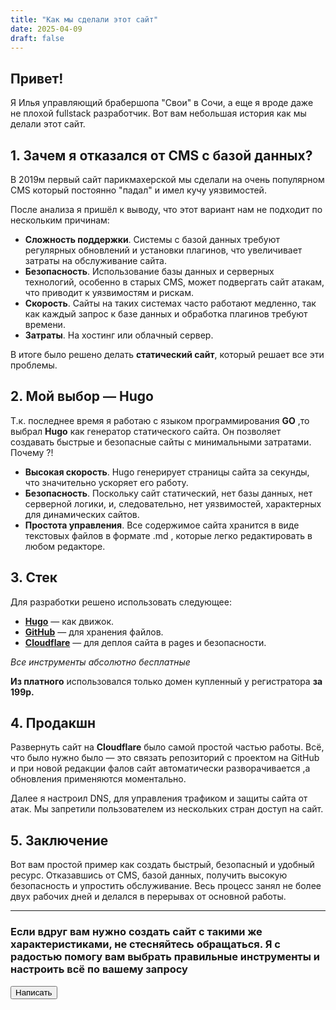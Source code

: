 ```yaml
---
title: "Как мы сделали этот сайт"
date: 2025-04-09
draft: false
---
```

## Привет!

Я Илья управляющий брабершопа "Свои" в Сочи, а еще я вроде даже не плохой fullstack разработчик. Вот вам небольшая история как мы делали этот сайт.



## 1. Зачем я отказался от CMS с базой данных?

В 2019м первый сайт парикмахерской мы сделали на очень популярном CMS который постоянно "падал" и имел кучу уязвимостей.

После анализа я пришёл к выводу, что этот вариант нам не подходит по нескольким причинам:

- **Сложность поддержки**. Системы с базой данных требуют регулярных обновлений и установки плагинов, что увеличивает затраты на обслуживание сайта.
- **Безопасность**. Использование базы данных и серверных технологий, особенно в старых CMS, может подвергать сайт атакам, что приводит к уязвимостям и рискам.
- **Скорость**. Сайты на таких системах часто работают медленно, так как каждый запрос к базе данных и обработка плагинов требуют времени.
- **Затраты**. На хостинг или облачный сервер.

В итоге было решено делать **статический сайт**, который решает все эти проблемы.

## 2. Мой выбор — Hugo

Т.к. последнее время я работаю с языком программирования **GO** ,то выбрал **Hugo** как генератор статического сайта. Он позволяет создавать быстрые и безопасные сайты с минимальными затратами. Почему ?!

- **Высокая скорость**. Hugo генерирует страницы сайта за секунды, что значительно ускоряет его работу.
- **Безопасность**. Поскольку сайт статический, нет базы данных, нет серверной логики, и, следовательно, нет уязвимостей, характерных для динамических сайтов.
- **Простота управления**. Все содержимое сайта хранится в виде текстовых файлов в формате .md , которые легко редактировать в любом редакторе. 

## 3. Стек 

Для разработки решено использовать следующее:

- **[Hugo](https://gohugo.io/)** — как движок.
- **[GitHub](https://github.com/)** — для хранения файлов.
- **[Cloudflare](https://www.cloudflare.com/)** — для деплоя сайта в pages и безопасности.

 *Все инструменты абсолютно бесплатные* 
 
**Из платного** использовался только домен купленный у регистратора **за 199р.**

## 4. Продакшн

Развернуть сайт на **Cloudflare** было самой простой частью работы. Всё, что было нужно было — это связать репозиторий с проектом на GitHub и при новой редакции фалов сайт автоматически разворачивается ,а  обновления применяются моментально.

Далее я настроил DNS, для управления трафиком и защиты сайта от атак. Мы запретили пользователем из нескольких стран доступ на сайт. 

## 5. Заключение

Вот вам простой пример как создать быстрый, безопасный и удобный ресурс. Отказавшись от CMS, базой данных, получить высокую безопасность и упростить обслуживание. Весь процесс занял не более двух рабочих дней и делался в перерывах от основной работы.

---



<div class="max-w-screen-md px-4 mx-auto">
      <h3 class="mb-8 font-light text-center text-gray-500 lg:mb-16 dark:text-gray-400 sm:text-xl">Если вдруг вам нужно создать сайт с такими же характеристиками, не стесняйтесь обращаться. Я с радостью помогу вам выбрать правильные инструменты и настроить всё по вашему запросу</h3> 
      <div class="text-center mb-8">
          <a href="https://t.me/feedback_svr_bot">
              <button type="button" class="px-5 py-3 font-bold text-center text-white bg-indigo-600 rounded-lg text-md sm:w-fit hover:bg-indigo-800 focus:ring-4 focus:outline-none focus:ring-indigo-300 dark:bg-indigo-600 dark:hover:bg-indigo-700 dark:focus:ring-indigo-800">
                  Написать 
              </button>
          </a>
      </div>